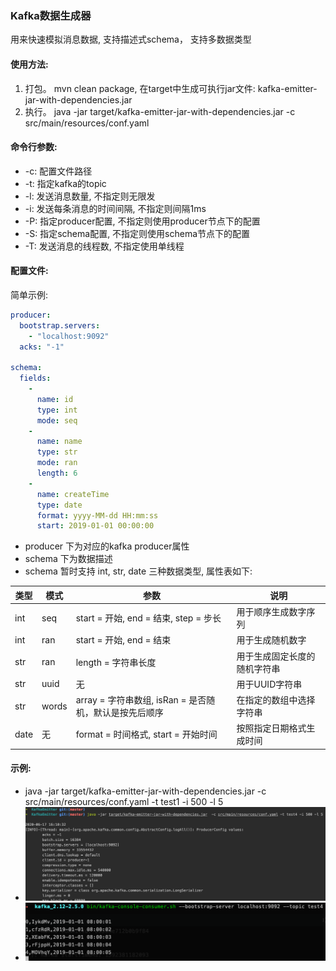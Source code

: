 ### Kafka数据生成器
用来快速模拟消息数据, 支持描述式schema， 支持多数据类型

#### 使用方法:

1. 打包。 mvn clean package, 在target中生成可执行jar文件: kafka-emitter-jar-with-dependencies.jar
2. 执行。 java -jar target/kafka-emitter-jar-with-dependencies.jar  -c src/main/resources/conf.yaml

#### 命令行参数:
 * -c: 配置文件路径 
 * -t: 指定kafka的topic
 * -l: 发送消息数量, 不指定则无限发
 * -i: 发送每条消息的时间间隔, 不指定则间隔1ms
 * -P: 指定producer配置, 不指定则使用producer节点下的配置
 * -S: 指定schema配置, 不指定则使用schema节点下的配置
 * -T: 发送消息的线程数, 不指定使用单线程

#### 配置文件:
简单示例: 
```yaml
producer:
  bootstrap.servers:
    - "localhost:9092"
  acks: "-1"

schema:
  fields:
    -
      name: id
      type: int
      mode: seq
    -
      name: name
      type: str
      mode: ran
      length: 6
    -
      name: createTime
      type: date
      format: yyyy-MM-dd HH:mm:ss
      start: 2019-01-01 00:00:00
```
 * producer 下为对应的kafka producer属性
 * schema 下为数据描述
 * schema 暂时支持 int, str, date 三种数据类型, 属性表如下: 
 
| 类型 | 模式 | 参数 | 说明 |
| - | - | - | - |
| int | seq | start = 开始, end = 结束, step = 步长 | 用于顺序生成数字序列 |
| int | ran | start = 开始, end = 结束 | 用于生成随机数字 |
| str | ran | length = 字符串长度 | 用于生成固定长度的随机字符串 |
| str | uuid | 无 | 用于UUID字符串 |
| str | words | array = 字符串数组, isRan = 是否随机，默认是按先后顺序 | 在指定的数组中选择字符串 |
| date | 无 | format = 时间格式, start = 开始时间 | 按照指定日期格式生成时间 |


#### 示例:
 * java -jar target/kafka-emitter-jar-with-dependencies.jar  -c src/main/resources/conf.yaml -t test1 -i 500 -l 5
 * ![avatar](/snapshot/WX20200617-161104.png)   
 * ![avatar](/snapshot/WX20200617-160707.png) 